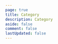 ```yaml
---
page: true
title: Category
description: Category
aside: false
comment: false
lastUpdated: false
---
```


<Category/>

